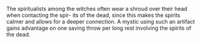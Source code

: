The spiritualists among the witches often wear a shroud over their head when contacting the spir- its of the dead, since this makes the spirits calmer and allows for a deeper connection. A mystic using such an artifact gains advantage on one saving throw per long rest involving the spirits of the dead.
